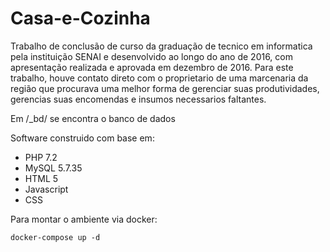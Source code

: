 # Casa-e-Cozinha

Trabalho de conclusão de curso da graduação de tecnico em informatica pela instituição SENAI e desenvolvido ao longo do ano de 2016, com apresentação realizada e aprovada em dezembro de 2016. Para este trabalho, houve contato direto com o proprietario de uma marcenaria da região que procurava uma melhor forma de gerenciar suas produtividades, gerencias suas encomendas e insumos necessarios faltantes.

Em /_bd/ se encontra o banco de dados 

Software construido com base em:
- PHP 7.2
- MySQL 5.7.35
- HTML 5
- Javascript
- CSS

Para montar o ambiente via docker:
```
docker-compose up -d
```
